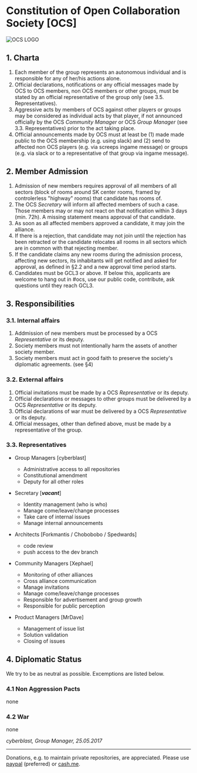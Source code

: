 # Constitution of Open Collaboration Society [OCS]

![OCS LOGO](https://avatars3.githubusercontent.com/u/22120683)

## 1. Charta  
  
1. Each member of the group represents an autonomous individual and is responsible for any of her/his actions alone. 
2. Official declarations, notifications or any official messages made by OCS to OCS members, non OCS members or other groups, must be stated by an official representative of the group only (see 3.5. Representatives). 
3. Aggressive acts by members of OCS against other players or groups may be considered as individual acts by that player, if not announced officially by the OCS *Community Manager* or OCS *Group Manager* (see 3.3. Representatives) prior to the act taking place. 
4. Official announcements made by OCS must at least be (1) made made public to the OCS membership (e.g. using slack) and (2) send to affected non OCS players (e.g. via screeps ingame message) or groups (e.g. via slack or to a representative of that group via ingame message).


## 2. Member Admission

1. Admission of new members requires approval of all members of all sectors (block of rooms around SK center rooms, framed by controlerless "highway" rooms) that candidate has rooms of.  
2. The OCS *Secretary* will inform all affected members of such a case. Those members may or may not react on that notification within 3 days (min. 72h). A missing statement means approval of that candidate.  
3. As soon as all affected members approved a candidate, it may join the alliance.  
4. If there is a rejection, that candidate may not join until the rejection has been retracted or the candidate relocates all rooms in all sectors which are in common with that rejecting member.  
5. If the candidate claims any new rooms during the admission process, affecting new sectors, its inhabitants will get notified and asked for approval, as defined in §2.2 and a new approval time period starts.  
6. Candidates must be GCL3 or above. If below this, applicants are welcome to hang out in #ocs, use our public code, contribute, ask questions until they reach GCL3. 


## 3. Responsibilities

### 3.1. Internal affairs

1. Addmission of new members must be processed by a OCS *Representative* or its deputy. 
2. Society members must not intentionally harm the assets of another society member. 
3. Society members must act in good faith to preserve the society's diplomatic agreements. (see §4)

### 3.2. External affairs

1. Official invitations must be made by a OCS *Representative* or its deputy. 
2. Official declarations or messages to other groups must be delivered by a OCS *Representative* or its deputy. 
3. Official declarations of war must be delivered by a OCS *Representative* or its deputy. 
4. Official messages, other than defined above, must be made by a representative of the group. 

### 3.3. Representatives

* Group Managers [cyberblast]
  * Administrative access to all repositories
  * Constitutional amendment
  * Deputy for all other roles  
  
* Secretary [***vacant***]
  * Identity management (who is who)
  * Manage come/leave/change processes
  * Take care of internal issues
  * Manage internal announcements
  
* Architects [Forkmantis / Chobobobo / Spedwards]
  * code review
  * push access to the dev branch

* Community Managers [Xephael]
  * Monitoring of other alliances
  * Cross alliance communication
  * Manage invitations
  * Manage come/leave/change processes
  * Responsible for advertisement and group growth
  * Responsible for public perception
  
* Product Managers [MrDave]
  * Management of issue list
  * Solution validation
  * Closing of issues 

## 4. Diplomatic Status

We try to be as neutral as possible. Excemptions are listed below. 

### 4.1 Non Aggression Pacts
none

### 4.2 War
none

*cyberblast, Group Manager, 25.05.2017*

----------


Donations, e.g. to maintain private repositories, are appreciated. Please use [paypal](https://www.paypal.me/rakowitz) (preferred) or [cash.me](https://cash.me/$ScreepsOCS).
